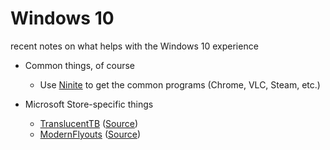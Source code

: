 # Windows 10
recent notes on what helps with the Windows 10 experience

- Common things, of course
    - Use [Ninite](https://ninite.com/) to get the common programs (Chrome, VLC, Steam, etc.)

- Microsoft Store-specific things
    - [TranslucentTB](https://www.microsoft.com/en-us/p/translucenttb/9pf4kz2vn4w9) ([Source](https://github.com/TranslucentTB/TranslucentTB))
    - [ModernFlyouts](https://www.microsoft.com/en-us/p/modernflyouts-preview/9mt60qv066rp) ([Source](https://github.com/ModernFlyouts-Community/ModernFlyouts))
